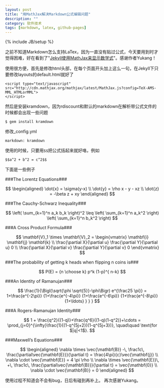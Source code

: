 ```yaml
---
layout: post
title: "用MathJax解决Markdown公式编辑问题"
description: ""
category: 软件技术
tags: [markdown, latex, github-pages]
---
```

{% include JB/setup %}

之前不知道Markdown怎么支持LaTex，因为一直没有贴过公式，今天要用到时才觉得困难，好在看到了"[Jekyll使用MathJax来显示数学式]"。感谢作者Yukang！

使用很方便，首先是修改html头部，在每个页面开头加上这么一句，在Jekyll下只要修改layouts的default.html就好了	
	
	<script type="text/javascript"
 	src="http://cdn.mathjax.org/mathjax/latest/MathJax.js?config=TeX-AMS-MML_HTMLorMML">
	</script>

然后是安装kramdown，因为rdiscount和默认的markdown在解析带公式文件的时候都会出现一些问题
	
	$ gem install kramdown

修改_config.yml
	
	markdown: kramdown

使用的时候，只要用`$$`把公式括起来就好咯，例如
	
	$$a^2 + b^2 = c^2$$

下面是一些例子

###The Lorentz Equations###

$$
\begin{aligned}
\dot{x} = \sigma(y-x) \\
\dot{y} = \rho x - y - xz \\
\dot{z} = -\beta z + xy
\end{aligned}
$$

###The Cauchy-Schwarz Inequality###

$$
\left( \sum_{k=1}^n a_k b_k \right)^2 \leq \left( \sum_{k=1}^n a_k^2 \right) \left( \sum_{k=1}^n b_k^2 \right)
$$

###A Cross Product Formula###

$$
\mathbf{V}_1 \times \mathbf{V}_2 =  \begin{vmatrix}
\mathbf{i} \mathbf{j} \mathbf{k} \\
\frac{\partial X}{\partial u} \frac{\partial Y}{\partial u} 0 \\
\frac{\partial X}{\partial v} \frac{\partial Y}{\partial v} 0
\end{vmatrix}
$$

###The probability of getting k heads when flipping n coins is###

$$
P(E)   = {n \choose k} p^k (1-p)^{ n-k}
$$

###An Identity of Ramanujan###

$$
\frac{1}{\Bigl(\sqrt{\phi \sqrt{5}}-\phi\Bigr) e^{\frac25 \pi}} =
1+\frac{e^{-2\pi}} {1+\frac{e^{-4\pi}} {1+\frac{e^{-6\pi}}
{1+\frac{e^{-8\pi}} {1+\ldots} } } }
$$

###A Rogers-Ramanujan Identity###

$$
1 +  \frac{q^2}{(1-q)}+\frac{q^6}{(1-q)(1-q^2)}+\cdots =
\prod_{j=0}^{\infty}\frac{1}{(1-q^{5j+2})(1-q^{5j+3})},
\quad\quad \text{for $|q|<1$}.
$$

###Maxwell&rsquo;s Equations###

$$
\begin{aligned}
\nabla \times \vec{\mathbf{B}} -\, \frac1c\, \frac{\partial\vec{\mathbf{E}}}{\partial t} = \frac{4\pi}{c}\vec{\mathbf{j}} \\
\nabla \cdot \vec{\mathbf{E}}  = 4 \pi \rho \\
\nabla \times \vec{\mathbf{E}}\, +\, \frac1c\, \frac{\partial\vec{\mathbf{B}}}{\partial t} = \vec{\mathbf{0}} \\
\nabla \cdot \vec{\mathbf{B}} = 0 \end{aligned}
$$

使用过程不知道会不会有bug，日后有碰到再补上。
再次感谢Yukang。

[Jekyll使用MathJax来显示数学式]: http://cyukang.com/2013/03/03/try-mathjax.html